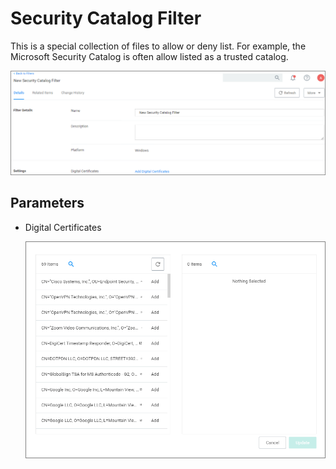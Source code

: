 [title]: # (Security Catalog)
[tags]: # (filter types)
[priority]: # (2)
# Security Catalog Filter

This is a special collection of files to allow or deny list. For example, the Microsoft Security Catalog is often allow listed as a trusted catalog.

![Security Catalog Filter](images/security-cat.png "Security Catalog Filter")

## Parameters

* Digital Certificates

  ![add cert](images/security-cat-2.png "Adding digital certificates")
